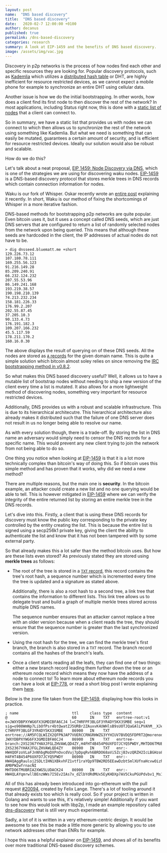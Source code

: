 ```yaml
---
layout: post
name:  "DNS based discovery"
title:  "DNS based discovery"
date:   2020-02-7 12:00:00 +0100
author: decanus
published: true
permalink: /dns-based-discovery
categories: research
summary: A look at EIP-1459 and the benefits of DNS based discovery.
image: /assets/img/vac.jpg
---
```


Discovery in p2p networks is the process of how nodes find each other and specific resources they are looking for. Popular discovery protocols, such as [Kademlia](https://pdos.csail.mit.edu/~petar/papers/maymounkov-kademlia-lncs.pdf) which utilizes a [distributed hash table](https://en.wikipedia.org/wiki/Distributed_hash_table) or DHT, are highly inefficient for resource restricted devices, as we cannot expect a mobile phone for example to synchronize an entire DHT using cellular data.

Another issue is how we do the initial bootstrapping. In other words, how does a client find its first node to then discover the rest of the network? In most applications, including Status right now, this is done with a [static list of nodes](https://github.com/status-im/specs/blob/master/status-client-spec.md#bootstrapping) that a client can connect to.

So in summary, we have a static list that provides us with nodes we can connect to which then allows us to synchronize the rest of the network using something like Kademlia. But what we need is something that can easily be mutated, guarantees a certain amount of security, and is efficient for resource restricted devices. Ideally our solution would also be robust and scalable.

How do we do this? 

Let's talk about a neat proposal, [EIP 1459: Node Discovery via DNS](https://eips.ethereum.org/EIPS/eip-1459), which is one of the strategies we are using for discovering waku nodes. [EIP-1459](https://eips.ethereum.org/EIPS/eip-1459) is a DNS-based discovery protocol that stores merkle trees in DNS records which contain connection information for nodes.

Waku is our fork of Whisper. Oskar recently wrote an [entire post](https://vac.dev/fixing-whisper-with-waku) explaining it recently. In short, Waku is our method of fixing the shortcomings of Whisper in a more iterative fashion. 

DNS-based methods for bootstrapping p2p networks are quite popular. Even bitcoin uses it, but it uses a concept called DNS seeds, which are just DNS servers that are configured to return a list of randomly selected nodes from the network upon being queried. This means that although these seeds are hardcoded in the client, the IP addresses of actual nodes do not have to be.

```console
> dig dnsseed.bluematt.me +short
129.226.73.12
107.180.78.111
169.255.56.123
91.216.149.28
85.209.240.91
66.232.124.232
207.55.53.96
86.149.241.168
193.219.38.57
190.198.210.139
74.213.232.234
158.181.226.33
176.99.2.207
202.55.87.45
37.205.10.3
90.133.4.73
176.191.182.3
109.207.166.232
45.5.117.59
178.211.170.2
160.16.0.30
```

The above displays the result of querying on of these DNS seeds. All the nodes are stored as [`A` records](https://simpledns.plus/help/a-records) for the given domain name. This is quite a simple solution which bitcoin almost soley relies on since removing the [IRC bootstrapping method in v0.8.2](https://en.bitcoin.it/wiki/Network#IRC).

So what makes this DNS based discovery useful? Well, it allows us to have a mutable list of bootstrap nodes without needing to ship a new version of the client every time a list is mutated. It also allows for a more lightweight method of discovering nodes, something very important for resource restricted devices.

Additionally, DNS provides us with a robust and scalable infrastructure. This is due to its hierarchical architecutre. This hierarchical architecture also already makes it distributed such that the failure of one DNS server does not result in us no longer being able to resolve our name.

As with every solution though, there is a trade-off. By storing the list in DNS name an adversary would simply need to censor the DNS records for a specific name. This would prevent any new client trying to join the network from not being able to do so.

One thing you notice when looking at [EIP-1459](https://eips.ethereum.org/EIPS/eip-1459) is that it is a lot more technically complex than bitcoin's way of doing this. So if bitcoin uses this simple method and has proven that it works, why did we need a new method?

There are multiple reasons, but the main one is **security**. In the bitcoin example, an attacker could create a new list and no one querying would be able to tell. This is however mitigated in [EIP-1459](https://eips.ethereum.org/EIPS/eip-1459) where we can verify the integrity of the entire returned list by storing an entire merkle tree in the DNS records.

Let's dive into this. Firstly, a client that is using these DNS records for discovery must know the public key corresponding to the private key controlled by the entity creating the list. This is because the entire list is signed using a secp256k1 private key, giving the client the ability to authenticate the list and know that it has not been tampered with by some external party.

So that already makes this a lot safer than the method bitcoin uses. But how are these lists even stored? As previously stated they are stored using **merkle trees** as follows:
 - The root of the tree is stored in a [`TXT` record](https://simpledns.plus/help/txt-records), this record contains the tree's root hash, a sequence number which is incremented every time the tree is updated and a signature as stated above. 
 
    Additionally, there is also a root hash to a second tree, a link tree that contains the information to different lists. This link tree allows us to delegate trust and build a graph of multiple merkle trees stored across multiple DNS names.

    The sequence number ensures that an attacker cannot replace a tree with an older version because when a client reads the tree, they should ensure that the sequence number is greater than the last synchronized version.
    
- Using the root hash for the tree, we can find the merkle tree's first branch, the branch is also stored in a `TXT` record. The branch record contains all the hashes of the branch's leafs.

- Once a client starts reading all the leafs, they can find one of two things: either a new branch record leading them further down the tree or an ethereum node record which means they now have the address of a node to connect to! To learn more about ethereum node records you can have a look at [EIP-778](https://eips.ethereum.org/EIPS/eip-778), or read a short blog post I wrote explaining them [here](https://dean.eigenmann.me/blog/2020/01/21/network-addresses-in-ethereum/#enr).

Below is the zone file taken from the [EIP-1459](https://eips.ethereum.org/EIPS/eip-1459), displaying how this looks in practice.

```
; name                        ttl     class type  content
@                             60      IN    TXT   enrtree-root:v1 e=JWXYDBPXYWG6FX3GMDIBFA6CJ4 l=C7HRFPF3BLGF3YR4DY5KX3SMBE seq=1 sig=o908WmNp7LibOfPsr4btQwatZJ5URBr2ZAuxvK4UWHlsB9sUOTJQaGAlLPVAhM__XJesCHxLISo94z5Z2a463gA
C7HRFPF3BLGF3YR4DY5KX3SMBE    86900   IN    TXT   enrtree://AM5FCQLWIZX2QFPNJAP7VUERCCRNGRHWZG3YYHIUV7BVDQ5FDPRT2@morenodes.example.org
JWXYDBPXYWG6FX3GMDIBFA6CJ4    86900   IN    TXT   enrtree-branch:2XS2367YHAXJFGLZHVAWLQD4ZY,H4FHT4B454P6UXFD7JCYQ5PWDY,MHTDO6TMUBRIA2XWG5LUDACK24
2XS2367YHAXJFGLZHVAWLQD4ZY    86900   IN    TXT   enr:-HW4QOFzoVLaFJnNhbgMoDXPnOvcdVuj7pDpqRvh6BRDO68aVi5ZcjB3vzQRZH2IcLBGHzo8uUN3snqmgTiE56CH3AMBgmlkgnY0iXNlY3AyNTZrMaECC2_24YYkYHEgdzxlSNKQEnHhuNAbNlMlWJxrJxbAFvA
H4FHT4B454P6UXFD7JCYQ5PWDY    86900   IN    TXT   enr:-HW4QAggRauloj2SDLtIHN1XBkvhFZ1vtf1raYQp9TBW2RD5EEawDzbtSmlXUfnaHcvwOizhVYLtr7e6vw7NAf6mTuoCgmlkgnY0iXNlY3AyNTZrMaECjrXI8TLNXU0f8cthpAMxEshUyQlK-AM0PW2wfrnacNI
MHTDO6TMUBRIA2XWG5LUDACK24    86900   IN    TXT   enr:-HW4QLAYqmrwllBEnzWWs7I5Ev2IAs7x_dZlbYdRdMUx5EyKHDXp7AV5CkuPGUPdvbv1_Ms1CPfhcGCvSElSosZmyoqAgmlkgnY0iXNlY3AyNTZrMaECriawHKWdDRk2xeZkrOXBQ0dfMFLHY4eENZwdufn1S1o
```

All of this has already been introduced into go-ethereum with the pull request [#20094](https://github.com/ethereum/go-ethereum/pull/20094), created by Felix Lange. There's a lot of tooling around it that already exists too which is really cool. So if your project is written in Golang and wants to use this, it's relatively simple! Additionally if you want to see how this would look with libp2p, I made an example repository called [dns-discovery](https://github.com/decanus/dns-discovery) that is still very much experimental.

Sadly, a lot of it is written in a very ethereum-centric design. It would be awesome to see this be made a little more generic by allowing you to use network addresses other than ENRs for example.

I hope this was a helpful explainer on [EIP-1459](https://eips.ethereum.org/EIPS/eip-1459), and shows all of its benefits over more traditional DNS-based discovery schemes.
